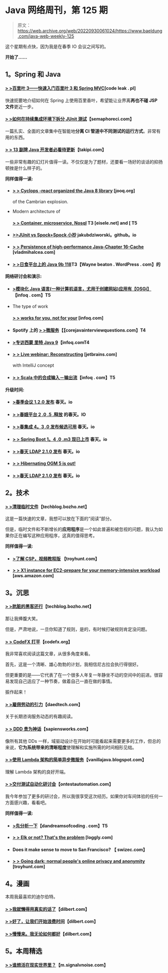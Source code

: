 # Java 网络周刊，第 125 期

> 原文：<https://web.archive.org/web/20220930061024/https://www.baeldung.com/java-web-weekly-125>

这个星期有点快，因为我是在春季 IO 会议之间写的。

**开始了……**

## **1。Spring 和 Java**

#### **[> >百里叶 3——快速入门百里叶 3 和 Spring MVC](https://web.archive.org/web/20220810180716/http://blog.codeleak.pl/2016/05/thymeleaf-3-get-started-quickly-with.html)**[code leak . pl]

快速扼要地介绍如何在 Spring 上使用百里香叶，希望能让业界离**再也不碰 JSP 文件**更近一步。

#### **[> >如何在持续集成环境下拆分 JUnit 测试](https://web.archive.org/web/20220810180716/https://semaphoreci.com/community/tutorials/how-to-split-junit-tests-in-a-continuous-integration-environment)**【semaphoreci.com】

一篇扎实、全面的文章集中在智能地**分离 CI 管道中不同测试的运行方式**。非常有用的东西。

#### **[> > 13 副牌 Java 开发者必看待更新](https://web.archive.org/web/20220810180716/http://blog.takipi.com/13-decks-java-developers-must-see-to-stay-updated/)**【takipi.com】

一些非常有趣的幻灯片值得一读。不仅仅是为了题材，还要看一场好的谈话的抑扬顿挫是什么样子的。

**同样值得一读:**

*   #### **[> > Cyclops -react organized the Java 8 library](https://web.archive.org/web/20220810180716/https://blog.jooq.org/2016/05/12/cyclops-react-organises-the-cambrian-explosion-of-java-8-libraries/)** [jooq.org]

    of the Cambrian explosion.
*   Modern architecture of

    #### **[> > Container, microservice, Nosql](https://web.archive.org/web/20220810180716/http://blog.eisele.net/2016/05/modern-architecture-with-containers-microservices-and-nosql.html) T3 [eisele.net] and [ T5**

*   #### **[>>JUnit vs Spock+Spock 小抄](https://web.archive.org/web/20220810180716/https://jakubdziworski.github.io/java/groovy/spock/2016/05/14/spock-cheatsheet.html)** jakubdziworski。github。io

*   #### **[> > Persistence of high-performance Java-Chapter 16-Cache](https://web.archive.org/web/20220810180716/https://vladmihalcea.com/2016/05/16/high-performance-java-persistence-chapter-16-caching/)** [vladmihalcea.com]

*   #### **[> >日食平台上的 Java 9b 118](https://web.archive.org/web/20220810180716/https://waynebeaton.wordpress.com/2016/05/18/eclipse-platform-on-java-9-b118/)T3【Wayne beaton . WordPress . com】的**

**网络研讨会和演示:**

*   #### **[>模块化 Java 语言(一种计算机语言，尤用于创建网站)应用有【OSGi】](https://web.archive.org/web/20220810180716/https://www.infoq.com/presentations/jvm-osgi)**【infoq . com】T5

*   The type of work

    #### **[> > works for you, not for your](https://web.archive.org/web/20220810180716/https://www.infoq.com/presentations/scala-patterns-types)** [infoq.com]

*   #### Spotify 上的 **[> >微服务](https://web.archive.org/web/20220810180716/http://www.corejavainterviewquestions.com/microservices-at-spotify/)【【corejavainterviewquestions.com】T4**

*   #### **[>专访西蒙 里特 Java 9](https://web.archive.org/web/20220810180716/https://www.infoq.com/interviews/simon-ritter-java9)【infoq.comT4**

*   #### **[> > Live webinar: Reconstructing](https://web.archive.org/web/20220810180716/http://blog.jetbrains.com/idea/2016/05/live-webinar-refactoring-with-intellij-idea/)** [jetbrains.com]

    with IntelliJ concept
*   #### **[> > Scala 中的合成输入－输出流](https://web.archive.org/web/20220810180716/https://www.infoq.com/presentations/funnel-distributed-monitoring)**【infoq . com】T5

**升级时间:**

*   #### **[>春季会议 1.2.0 发布](https://web.archive.org/web/20220810180716/https://spring.io/blog/2016/05/12/spring-session-1-2-0-released)** 春天。io

*   #### **[> >春娥平台 2 .0 .5 .释放](https://web.archive.org/web/20220810180716/https://spring.io/blog/2016/05/13/spring-io-platform-2-0-5-release)** 的春天。IO

*   #### **[> >春集成 4。3 .0 发布候选可用](https://web.archive.org/web/20220810180716/https://spring.io/blog/2016/05/12/spring-integration-4-3-0-release-candidate-available)** 春天。io

*   #### **[> > Spring Boot 1。4 .0 .m3 现已上市](https://web.archive.org/web/20220810180716/https://spring.io/blog/2016/05/17/spring-boot-1-4-0-m3-available-now)** 春天。io

*   #### **[> >春天 LDAP 2.1.0 发布](https://web.archive.org/web/20220810180716/https://spring.io/blog/2016/05/17/spring-ldap-2-1-0-released)** 春天。io

*   #### **[> > Hibernating OGM 5 is out!](https://web.archive.org/web/20220810180716/http://in.relation.to/2016/05/17/hibernate-ogm-5-is-out/)**

*   #### **[> >春天 LDAP 2.1.0 发布](https://web.archive.org/web/20220810180716/https://spring.io/blog/2016/05/17/spring-ldap-2-1-0-released)** 春天。io

## **2。技术**

#### **[> >清理临时文件](https://web.archive.org/web/20220810180716/http://techblog.bozho.net/cleanup-temp-files/)**【techblog.bozho.net】

这是一篇快速的文章，我想可以放在下面的“阅读”部分。

但是，临时文件和不断增长的**应用程序**是一个如此普遍和被忽视的问题，我认为如果你正在编写这种应用程序，这真的值得思考。

**同样值得一读:**

*   #### **[>了解 CSP，视频教程版](https://web.archive.org/web/20220810180716/https://www.troyhunt.com/understanding-csp-the-video-tutorial-edition/)** 【troyhunt.com】

*   #### **[> > X1 instance for EC2-prepare for your memory-intensive workload](https://web.archive.org/web/20220810180716/https://aws.amazon.com/blogs/aws/x1-instances-for-ec2-ready-for-your-memory-intensive-workloads/)** [aws.amazon.com]

## **3。沉思**

#### **[> >肮脏的黑客还行](https://web.archive.org/web/20220810180716/http://techblog.bozho.net/dirty-hacks-are-ok/)**【techblog.bozho.net】

那让我捧腹大笑。

但是，严肃地说，一旦你知道了规则，是的，有时候打破规则肯定没问题。

#### **[> > CodeFX 打平](https://web.archive.org/web/20220810180716/http://blog.codefx.org/meta/codefx-levels-up/)**【codefx.org】

我非常喜欢阅读这篇文章，从很多角度来看。

首先，这是一个清晰、雄心勃勃的计划，我相信尼古拉会执行得很好。

但更重要的是——它代表了在一个很多人年复一年静坐不动的空间中的前进。很容易发现自己适应了一种节奏，做着自己一直在做的事情。

振作起来！

#### **[> >雇佣劳动的引力](https://web.archive.org/web/20220810180716/http://www.daedtech.com/the-gravitational-force-of-wage-labor/)**【daedtech.com】

关于长期咨询服务动态的有趣阅读。

#### **[> > DDD 贵为神话](https://web.archive.org/web/20220810180716/http://blog.sapiensworks.com/post/2016/05/12/ddd-is-expensive-myth)**【sapiensworks.com】

像所有其他 DDs 一样，域驱动设计在开始时可能看起来需要更多的工作，但总的来说，**它为系统带来的清晰程度**使理解和实施所需的时间相形见绌。

#### **[> >使用 Lambda 架构的简单异步微服务](https://web.archive.org/web/20220810180716/https://vanilla-java.github.io/2016/05/16/Simple-Asynchronous-Microservices-using-Lambda-Architecture.html)**【vanillajava.blogspot.com】

理解 Lambda 架构的良好开端。

#### **[> >交付测试自动化研讨会](https://web.archive.org/web/20220810180716/http://www.ontestautomation.com/lessons-learned-from-delivering-a-test-automation-workshop/)**【ontestautomation.com】

我今年参加了更多的研讨会，所以我很享受这次经历。如果你对车间体验的任何一方面感兴趣，看看吧。

**同样值得一读:**

*   #### **[>先分析一下](https://web.archive.org/web/20220810180716/https://dandreamsofcoding.com/2016/05/16/analytics-first/)**【dandreamsofcoding . com】T5

*   #### [**> > Elk or not? That's the problem**](https://web.archive.org/web/20220810180716/https://www.loggly.com/blog/to-elk-or-not-to-elk-that-is-the-question/) [loggly.com]

*   #### Does it make sense to move to San Francisco? 【 swizec.com】

*   #### **[> > Going dark: normal people's online privacy and anonymity](https://web.archive.org/web/20220810180716/https://www.troyhunt.com/going-dark-online-privacy-and-anonymity-for-normal-people/)** [troyhunt.com]

## **4。漫画**

本周我最喜欢的迪尔伯特。

#### **[> >我就懒得用真实的话了](https://web.archive.org/web/20220810180716/http://dilbert.com/strip/2012-05-15)**【dilbert.com】

#### **[> >好了，让我们开始浪费时间](https://web.archive.org/web/20220810180716/http://dilbert.com/strip/2012-05-16)**【dilbert.com】

#### **[> >慢慢来。我无论如何都好](https://web.archive.org/web/20220810180716/http://dilbert.com/strip/2012-05-18)**【dilbert.com】

## **5。本周精选**

#### **[> >谁想活在现实世界里？](https://web.archive.org/web/20220810180716/https://m.signalvnoise.com/who-wants-to-live-in-the-real-world-f1add5469e4b#.6g9g61szf)**【m.signalvnoise.com】